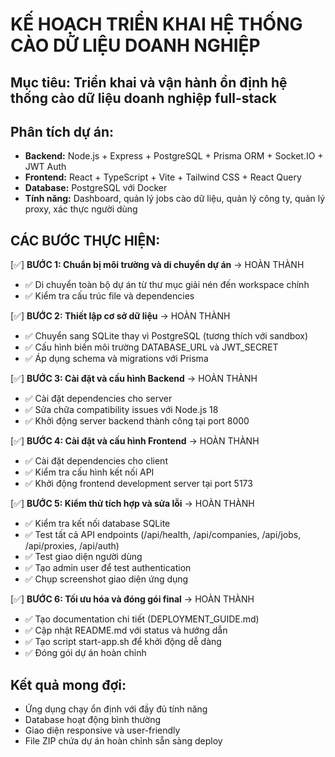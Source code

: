 # KẾ HOẠCH TRIỂN KHAI HỆ THỐNG CÀO DỮ LIỆU DOANH NGHIỆP

## Mục tiêu: Triển khai và vận hành ổn định hệ thống cào dữ liệu doanh nghiệp full-stack

## Phân tích dự án:
- **Backend:** Node.js + Express + PostgreSQL + Prisma ORM + Socket.IO + JWT Auth
- **Frontend:** React + TypeScript + Vite + Tailwind CSS + React Query
- **Database:** PostgreSQL với Docker
- **Tính năng:** Dashboard, quản lý jobs cào dữ liệu, quản lý công ty, quản lý proxy, xác thực người dùng

## CÁC BƯỚC THỰC HIỆN:

[✅] **BƯỚC 1: Chuẩn bị môi trường và di chuyển dự án** -> HOÀN THÀNH
   - ✅ Di chuyển toàn bộ dự án từ thư mục giải nén đến workspace chính
   - ✅ Kiểm tra cấu trúc file và dependencies

[✅] **BƯỚC 2: Thiết lập cơ sở dữ liệu** -> HOÀN THÀNH  
   - ✅ Chuyển sang SQLite thay vì PostgreSQL (tương thích với sandbox)
   - ✅ Cấu hình biến môi trường DATABASE_URL và JWT_SECRET
   - ✅ Áp dụng schema và migrations với Prisma

[✅] **BƯỚC 3: Cài đặt và cấu hình Backend** -> HOÀN THÀNH
   - ✅ Cài đặt dependencies cho server
   - ✅ Sửa chữa compatibility issues với Node.js 18
   - ✅ Khởi động server backend thành công tại port 8000

[✅] **BƯỚC 4: Cài đặt và cấu hình Frontend** -> HOÀN THÀNH
   - ✅ Cài đặt dependencies cho client  
   - ✅ Kiểm tra cấu hình kết nối API
   - ✅ Khởi động frontend development server tại port 5173

[✅] **BƯỚC 5: Kiểm thử tích hợp và sửa lỗi** -> HOÀN THÀNH
   - ✅ Kiểm tra kết nối database SQLite
   - ✅ Test tất cả API endpoints (/api/health, /api/companies, /api/jobs, /api/proxies, /api/auth)
   - ✅ Test giao diện người dùng
   - ✅ Tạo admin user để test authentication
   - ✅ Chụp screenshot giao diện ứng dụng

[✅] **BƯỚC 6: Tối ưu hóa và đóng gói final** -> HOÀN THÀNH
   - ✅ Tạo documentation chi tiết (DEPLOYMENT_GUIDE.md)
   - ✅ Cập nhật README.md với status và hướng dẫn
   - ✅ Tạo script start-app.sh để khởi động dễ dàng
   - ✅ Đóng gói dự án hoàn chỉnh

## Kết quả mong đợi: 
- Ứng dụng chạy ổn định với đầy đủ tính năng
- Database hoạt động bình thường
- Giao diện responsive và user-friendly
- File ZIP chứa dự án hoàn chỉnh sẵn sàng deploy
